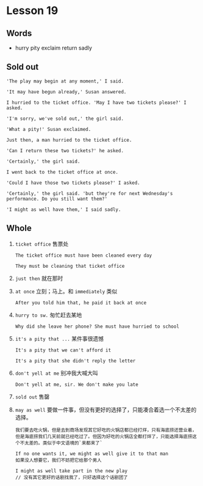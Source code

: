 # Lesson 19

## Words

- hurry pity exclaim return sadly

## Sold out

```
'The play may begin at any moment,' I said.

'It may have begun already,' Susan answered.

I hurried to the ticket office. 'May I have two tickets please?' I asked.

'I'm sorry, we've sold out,' the girl said.

'What a pity!' Susan exclaimed.

Just then, a man hurried to the ticket office.

'Can I return these two tickets?' he asked.

'Certainly,' the girl said.

I went back to the ticket office at once.

'Could I have those two tickets please?' I asked.

'Certainly,' the girl said. 'but they're for next Wednesday's performance. Do you still want them?'

'I might as well have them,' I said sadly.
```

## Whole

1. `ticket office` 售票处

   ```
   The ticket office must have been cleaned every day

   They must be cleaning that ticket office
   ```

2. `just then` 就在那时

3. `at once` 立刻；马上。和 `immediately` 类似

   ```
   After you told him that, he paid it back at once
   ```

4. `hurry to sw.` 匆忙赶去某地

   ```
   Why did she leave her phone? She must have hurried to school
   ```

5. `it's a pity that ...` 某件事很遗憾

   ```
   It's a pity that we can't afford it

   It's a pity that she didn't reply the letter
   ```

6. `don't yell at me` 别冲我大喊大叫

   ```
   Don't yell at me, sir. We don't make you late
   ```

7. `sold out` 售罄

8. `may as well` 要做一件事，但没有更好的选择了，只能凑合着选一个不太差的选择。

   ```
   我们要去吃火锅，但是去到商场发现其它好吃的火锅店都已经打烊，只有海底捞还营业着，但是海底捞我们几天前就已经吃过了。但因为好吃的火锅店全都打烊了，只能选择海底捞这个不太差的。类似于中文语境的`来都来了`

   If no one wants it, we might as well give it to that man
   如果没人想要它，我们不妨把它给那个男人

   I might as well take part in the new play
   // 没有其它更好的话剧找我了，只好选择这个话剧团了
   ```
